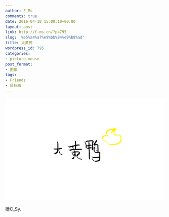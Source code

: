 ```yaml
---
author: F_Ms
comments: true
date: 2016-04-10 15:00:10+00:00
layout: post
link: http://f-ms.cn/?p=795
slug: '%e5%a4%a7%e9%bb%84%e9%b8%ad'
title: 大黄鸭
wordpress_id: 795
categories:
- picture-mouse
post_format:
- 图像
tags:
- Friends
- 鼠标画
---
```


![大黄鸭_20160410](/img/post/wp/2016/04/大黄鸭_20160410.png)


赠C_Sy.
